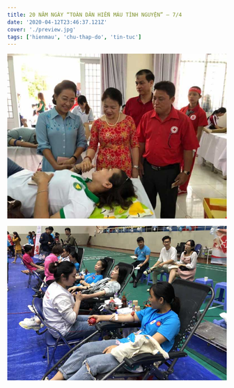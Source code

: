 ```yaml
---
title: 20 NĂM NGÀY “TOÀN DÂN HIẾN MÁU TÌNH NGUYỆN” – 7/4
date: '2020-04-12T23:46:37.121Z'
cover: './preview.jpg'
tags: ['hienmau', 'chu-thap-do', 'tin-tuc']
---
```



![Lá lành đùm lá rách](2.jpeg "HIẾN MÁU")

![Lá lành đùm lá rách](3.jpeg "HIẾN MÁU")



